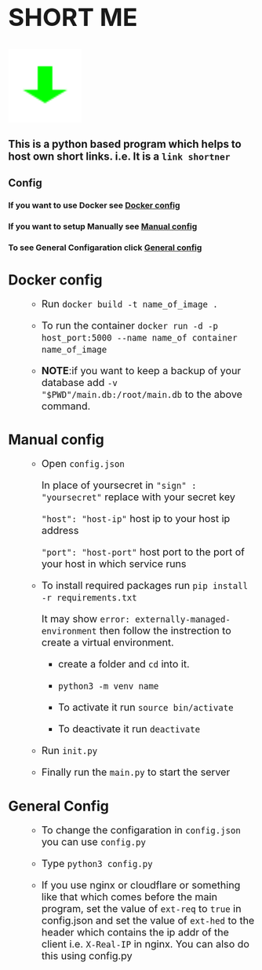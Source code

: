 <h1 style='font-size: 50px;'>SHORT ME</h1>

<img src='static/logo.svg' height='150px'>

## This is a python based program which helps to host own short links. i.e. It is a `link shortner`


## Config

### If you want to use Docker see [Docker config](#docker-config)

### If you want to setup Manually see [Manual config](#manual-config)

### To see General Configaration click [General config](#general-config)

# Docker config

<ul style='font-size:20px'>

* Run `docker build -t name_of_image .`

* To run the container `docker run -d -p host_port:5000 --name name_of container name_of_image`

* <b>NOTE</B>:if you want to keep a backup of your database add `-v "$PWD"/main.db:/root/main.db` to the above command.

</ul>

# Manual config

<ul style='font-size:20px'>

* Open `config.json`

    In place of yoursecret in `"sign" : "yoursecret"` replace with your secret key

    `"host": "host-ip"` host ip to your host ip address

    `"port": "host-port"` host port to the port of your host in which service runs


* To install required packages run `pip install -r requirements.txt`

    It may show `error: externally-managed-environment` then follow the instrection to create a virtual environment.

    * create a folder and `cd` into it.

    * `python3 -m venv name`

    * To activate it run `source bin/activate`

    - To deactivate it run `deactivate`

* Run `init.py`

* Finally run the `main.py` to start the server

</ul>

# General Config

<ul style='font-size:20px'>

* To change the configaration in `config.json` you can use `config.py`

* Type `python3 config.py`

* If you use nginx or cloudflare or something like that which comes before the main program, set the value of `ext-req` to `true` in config.json and set the value of `ext-hed` to the header which contains the ip addr of the client i.e. `X-Real-IP` in nginx. You can also do this using config.py

</ul>